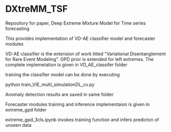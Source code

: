 # DXtreMM_TSF

Repository for paper, Deep Extreme Mixture Model for Time series forecasting

This provides implementation of VD-AE classifier model and forecaster modules

VD-AE classifier is the extension of work titled "Variational Disentanglement for Rare Event Modeling". GPD prior is extended for left extremes. The complete implemetation is given in VD_AE_classifer folder

training the classifier model can be done by executing

python train_VIE_multi_simulationDL_cv.py

Anomaly detection results are saved in same folder

Forecaster modules training and inference implementaion is given in extreme_gpd folder

extreme_gpd_3cls.ipynb invokes training function and infers predicton of unseen data
